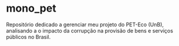 # mono_pet
Repositório dedicado a gerenciar meu projeto do PET-Eco (UnB), analisando a o impacto da corrupção na provisão de bens e serviços públicos no Brasil.
